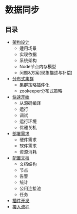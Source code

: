 # 数据同步

## 目录
- [架构设计](./architecture.md)
	- 适用场景
	- 实现依据
	- 系统架构
	- Node节点内存模型
	- 问题&方案(现象描述与补偿)
- [分布式集群](./scale.md)
    - 集群策略插件化
    - zookeeper分布式策略
- [快速开始](./quick_start.md)
	- 从源码编译
	- 运行
	- 调试
	- 运行环境
	- 优雅关机
- [部署需求](./requirement.md)
	- 硬件需求
	- 软件需求
	- 资源消耗
- [配置文档](./profiles.md)
	- 文档结构
	- 节点
	- 告警
	- 统计
	- 公用连接池
	- 任务
- [插件开发](./plugin.md) 
- [接入流程](./how_to_use.md)

